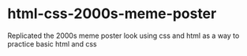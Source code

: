 # html-css-2000s-meme-poster
Replicated the 2000s meme poster look using css and html as a way to practice basic html and css

